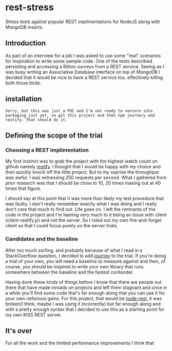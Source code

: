rest-stress
===========
Stress tests against popular REST implimentations for NodeJS along with MongoDB inserts.

## Introduction
As part of an interview for a job I was asked to use some "real" scenarios for inspiration to write some sample code. One of the tests described persisting and accessing a Billion surveys from a REST service. Seeing as I was busy writing an Associative Database interface on top of MongoDB I decided that it would be nice to have a REST service too, effectively killing both those birds. 

installation
------------

    Sorry, but this was just a POC and I'm not ready to venture into packaging just yet, so git this project and then npm journery and restify. That should do it.


## Defining the scope of the trial
### Choosing a REST implimentation
My first instinct was to grab the project with the highest watch count on github namely [restify](http://mcavage.github.com/node-restify/). I thought that I would be happy with my choice and then quickly knock off the little project. But to my suprise the throughput was awful. I was witnessing 250 requests per second. What I gathered from prior research was that I should be close to 10, 20 times maxing out at 40 times that figure. 

I should say at this point that it was more than likely my test procedure that was faulty. I don't really remember exactly what I was doing and I really don't care that much to find out. Life goes on. I left the remnants of the code in the project and I'm leaning very much to it being an issue with client (client-restify.js) and not the server. So I roled out my own fire-and-forget client so that I could focus purely on the server trials.     

### Candidates and the baseline
After too much surfing, and probably because of what I read in a StackOverflow question, I decided to add [journey](https://github.com/cloudhead/journey) to the trial. If you're doing a trial of your own, you will need a baseline to measure against and then, of course, you should be inspired to write your own library that runs somewhere between the baseline and the fastest contender. 

Having done these kinds of things before I know that there are people out there that have made inroads on projects and left them stagnant and once in a while you'll find some code that's far enough along that you can use it for your own nefarious gains. For this project, that would be [node-rest](https://github.com/tmpvar/node-rest), it was broken(I think, maybe I was using it incorrectly) but far enough along and with a pretty enough syntax that I decided to use this as a starting point for my own KISS REST server.

## It's over
For all the work and the limited performance improvements I think that 